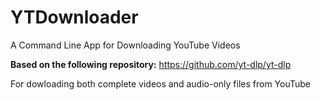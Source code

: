 # YTDownloader
A Command Line App for Downloading YouTube Videos

<b>Based on the following repository:</b>
https://github.com/yt-dlp/yt-dlp

For dowloading both complete videos and audio-only files from YouTube
